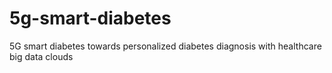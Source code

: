 # 5g-smart-diabetes
5G smart diabetes towards personalized  diabetes diagnosis with healthcare big data clouds
